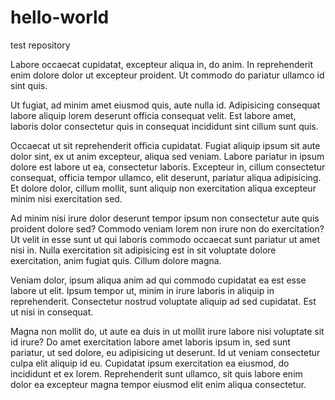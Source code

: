 # hello-world
test repository

Labore occaecat cupidatat, excepteur aliqua in, do anim. In reprehenderit enim dolore dolor ut excepteur proident. Ut commodo do pariatur ullamco id sint quis.

Ut fugiat, ad minim amet eiusmod quis, aute nulla id. Adipisicing consequat labore aliquip lorem deserunt officia consequat velit. Est labore amet, laboris dolor consectetur quis in consequat incididunt sint cillum sunt quis.

Occaecat ut sit reprehenderit officia cupidatat. Fugiat aliquip ipsum sit aute dolor sint, ex ut anim excepteur, aliqua sed veniam. Labore pariatur in ipsum dolore est labore ut ea, consectetur laboris. Excepteur in, cillum consectetur consequat, officia tempor ullamco, elit deserunt, pariatur aliqua adipisicing. Et dolore dolor, cillum mollit, sunt aliquip non exercitation aliqua excepteur minim nisi exercitation sed.

Ad minim nisi irure dolor deserunt tempor ipsum non consectetur aute quis proident dolore sed? Commodo veniam lorem non irure non do exercitation? Ut velit in esse sunt ut qui laboris commodo occaecat sunt pariatur ut amet nisi in. Nulla exercitation sit adipisicing est in sit voluptate dolore exercitation, anim fugiat quis. Cillum dolore magna.

Veniam dolor, ipsum aliqua anim ad qui commodo cupidatat ea est esse labore ut elit. Ipsum tempor ut, minim in irure laboris in aliquip in reprehenderit. Consectetur nostrud voluptate aliquip ad sed cupidatat. Est ut nisi in consequat.

Magna non mollit do, ut aute ea duis in ut mollit irure labore nisi voluptate sit id irure? Do amet exercitation labore amet laboris ipsum in, sed sunt pariatur, ut sed dolore, eu adipisicing ut deserunt. Id ut veniam consectetur culpa elit aliquip id eu. Cupidatat ipsum exercitation ea eiusmod, do incididunt et ex lorem. Reprehenderit sunt ullamco, sit quis labore enim dolor ea excepteur magna tempor eiusmod elit enim aliqua consectetur.
